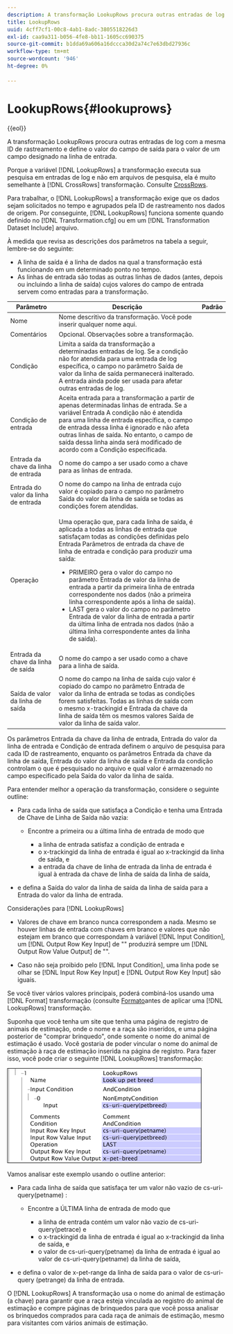 ```yaml
---
description: A transformação LookupRows procura outras entradas de log com a mesma ID de rastreamento e define o valor do campo de saída para o valor de um campo designado na linha de entrada.
title: LookupRows
uuid: 4cff7cf1-00c8-4ab1-8adc-3805518226d3
exl-id: caa9a311-b056-4fe8-bb11-1605cc690375
source-git-commit: b1dda69a606a16dccca30d2a74c7e63dbd27936c
workflow-type: tm+mt
source-wordcount: '946'
ht-degree: 0%

---
```


# LookupRows{#lookuprows}

{{eol}}

A transformação LookupRows procura outras entradas de log com a mesma ID de rastreamento e define o valor do campo de saída para o valor de um campo designado na linha de entrada.

Porque a variável [!DNL LookupRows] a transformação executa sua pesquisa em entradas de log e não em arquivos de pesquisa, ela é muito semelhante à [!DNL CrossRows] transformação. Consulte [CrossRows](../../../../../home/c-dataset-const-proc/c-data-trans/c-transf-types/c-standard-transf/c-crossrows.md#concept-fcace08804f54db397ed631cc13ff4f2).

Para trabalhar, o [!DNL LookupRows] a transformação exige que os dados sejam solicitados no tempo e agrupados pela ID de rastreamento nos dados de origem. Por conseguinte, [!DNL LookupRows] funciona somente quando definido no [!DNL Transformation.cfg] ou em um [!DNL Transformation Dataset Include] arquivo.

À medida que revisa as descrições dos parâmetros na tabela a seguir, lembre-se do seguinte:

* A linha de saída é a linha de dados na qual a transformação está funcionando em um determinado ponto no tempo.
* As linhas de entrada são todas as outras linhas de dados (antes, depois ou incluindo a linha de saída) cujos valores do campo de entrada servem como entradas para a transformação.

<table id="table_AB68A89ECD5C45F39B8433F994BBD7D8"> 
 <thead> 
  <tr> 
   <th colname="col1" class="entry"> Parâmetro </th> 
   <th colname="col2" class="entry"> Descrição </th> 
   <th colname="col3" class="entry"> Padrão </th> 
  </tr> 
 </thead>
 <tbody> 
  <tr> 
   <td colname="col1"> Nome </td> 
   <td colname="col2"> Nome descritivo da transformação. Você pode inserir qualquer nome aqui. </td> 
   <td colname="col3"> </td> 
  </tr> 
  <tr> 
   <td colname="col1"> Comentários </td> 
   <td colname="col2"> Opcional. Observações sobre a transformação. </td> 
   <td colname="col3"> </td> 
  </tr> 
  <tr> 
   <td colname="col1"> Condição </td> 
   <td colname="col2"> Limita a saída da transformação a determinadas entradas de log. Se a condição não for atendida para uma entrada de log específica, o campo no parâmetro Saída de valor da linha de saída permanecerá inalterado. A entrada ainda pode ser usada para afetar outras entradas de log. </td> 
   <td colname="col3"> </td> 
  </tr> 
  <tr> 
   <td colname="col1"> Condição de entrada </td> 
   <td colname="col2">Aceita entrada para a transformação a partir de apenas determinadas linhas de entrada. Se a variável <span class="wintitle"> Entrada</span> A condição não é atendida para uma linha de entrada específica, o campo de entrada dessa linha é ignorado e não afeta outras linhas de saída. No entanto, o campo de saída dessa linha ainda será modificado de acordo com a Condição especificada. </td> 
   <td colname="col3"> </td> 
  </tr> 
  <tr> 
   <td colname="col1"> Entrada da chave da linha de entrada </td> 
   <td colname="col2"> O nome do campo a ser usado como a chave para as linhas de entrada. </td> 
   <td colname="col3"> </td> 
  </tr> 
  <tr> 
   <td colname="col1"> Entrada do valor da linha de entrada </td> 
   <td colname="col2"> O nome do campo na linha de entrada cujo valor é copiado para o campo no parâmetro Saída do valor da linha de saída se todas as condições forem atendidas. </td> 
   <td colname="col3"> </td> 
  </tr> 
  <tr> 
   <td colname="col1"> Operação </td> 
   <td colname="col2"> <p>Uma operação que, para cada linha de saída, é aplicada a todas as linhas de entrada que satisfaçam todas as condições definidas pelo <span class="wintitle"> Entrada</span> Parâmetros de entrada da chave de linha de entrada e condição para produzir uma saída: 
     <ul id="ul_16FB152CB558497794DDED72A2F05CDD"> 
      <li id="li_22DA9F814E4E42D0B21E90B63A2A7A0E"> PRIMEIRO gera o valor do campo no parâmetro Entrada de valor da linha de entrada a partir da primeira linha de entrada correspondente nos dados (não a primeira linha correspondente após a linha de saída). </li> 
      <li id="li_45E00C3DE0494A1CB5C09B942088F161"> LAST gera o valor do campo no parâmetro Entrada de valor da linha de entrada a partir da última linha de entrada nos dados (não a última linha correspondente antes da linha de saída). </li> 
     </ul> </p> </td> 
   <td colname="col3"> </td> 
  </tr> 
  <tr> 
   <td colname="col1"> Entrada da chave da linha de saída </td> 
   <td colname="col2"> O nome do campo a ser usado como a chave para a linha de saída. </td> 
   <td colname="col3"> </td> 
  </tr> 
  <tr> 
   <td colname="col1"> Saída de valor da linha de saída </td> 
   <td colname="col2">O nome do campo na linha de saída cujo valor é copiado do campo no parâmetro Entrada de valor da linha de entrada se todas as condições forem satisfeitas. Todas as linhas de saída com o mesmo x-trackingid e <span class="wintitle"> Entrada da chave da linha de saída </span>têm os mesmos valores <span class="wintitle"> Saída de valor da linha de saída</span> valor. </td> 
   <td colname="col3"> </td> 
  </tr> 
 </tbody> 
</table>

Os parâmetros Entrada da chave da linha de entrada, Entrada do valor da linha de entrada e Condição de entrada definem o arquivo de pesquisa para cada ID de rastreamento, enquanto os parâmetros Entrada da chave da linha de saída, Entrada do valor da linha de saída e Entrada da condição controlam o que é pesquisado no arquivo e qual valor é armazenado no campo especificado pela Saída do valor da linha de saída.

Para entender melhor a operação da transformação, considere o seguinte outline:

* Para cada linha de saída que satisfaça a Condição e tenha uma Entrada de Chave de Linha de Saída não vazia:

   * Encontre a primeira ou a última linha de entrada de modo que

      * a linha de entrada satisfaz a condição de entrada e
      * o x-trackingid da linha de entrada é igual ao x-trackingid da linha de saída, e
      * a entrada da chave de linha de entrada da linha de entrada é igual à entrada da chave de linha de saída da linha de saída,

* e defina a Saída do valor da linha de saída da linha de saída para a Entrada do valor da linha de entrada.

Considerações para [!DNL LookupRows]

* Valores de chave em branco nunca correspondem a nada. Mesmo se houver linhas de entrada com chaves em branco e valores que não estejam em branco que correspondam à variável [!DNL Input Condition], um [!DNL Output Row Key Input] de &quot;&quot; produzirá sempre um [!DNL Output Row Value Output] de &quot;&quot;.

* Caso não seja proibido pelo [!DNL Input Condition], uma linha pode se olhar se [!DNL Input Row Key Input] e [!DNL Output Row Key Input] são iguais.

Se você tiver vários valores principais, poderá combiná-los usando uma [!DNL Format] transformação (consulte [Formato](../../../../../home/c-dataset-const-proc/c-data-trans/c-transf-types/c-standard-transf/c-format.md#concept-3de04869181e4694ab072b092186684b)antes de aplicar uma [!DNL LookupRows] transformação.

Suponha que você tenha um site que tenha uma página de registro de animais de estimação, onde o nome e a raça são inseridos, e uma página posterior de &quot;comprar brinquedo&quot;, onde somente o nome do animal de estimação é usado. Você gostaria de poder vincular o nome do animal de estimação à raça de estimação inserida na página de registro. Para fazer isso, você pode criar o seguinte [!DNL LookupRows] transformação:

![](assets/cfg_TransformationType_LookupRows.png)

Vamos analisar este exemplo usando o outline anterior:

* Para cada linha de saída que satisfaça ter um valor não vazio de cs-uri-query(petname) :

   * Encontre a ÚLTIMA linha de entrada de modo que

      * a linha de entrada contém um valor não vazio de cs-uri-query(petrace) e
      * o x-trackingid da linha de entrada é igual ao x-trackingid da linha de saída, e
      * o valor de cs-uri-query(petname) da linha de entrada é igual ao valor de cs-uri-query(petname) da linha de saída,

* e defina o valor de x-pet-range da linha de saída para o valor de cs-uri-query (petrange) da linha de entrada.

O [!DNL LookupRows] A transformação usa o nome do animal de estimação (a chave) para garantir que a raça esteja vinculada ao registro do animal de estimação e compre páginas de brinquedos para que você possa analisar os brinquedos comprados para cada raça de animais de estimação, mesmo para visitantes com vários animais de estimação.
